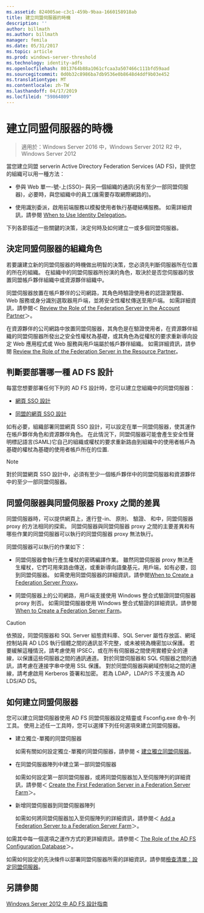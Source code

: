 ```yaml
---
ms.assetid: 824005ae-c3c1-459b-9baa-1660158918ab
title: 建立同盟伺服器的時機
description: ''
author: billmath
ms.author: billmath
manager: femila
ms.date: 05/31/2017
ms.topic: article
ms.prod: windows-server-threshold
ms.technology: identity-adfs
ms.openlocfilehash: 8013764b88a1061cfcaa3a507466c111bfd59aad
ms.sourcegitcommit: 0d0b32c8986ba7db9536e0b8648d4ddf9b03e452
ms.translationtype: MT
ms.contentlocale: zh-TW
ms.lasthandoff: 04/17/2019
ms.locfileid: "59864809"
---
```

# <a name="when-to-create-a-federation-server"></a>建立同盟伺服器的時機

>適用於：Windows Server 2016 中，Windows Server 2012 R2 中，Windows Server 2012

當您建立同盟 serverin Active Directory Federation Services \(AD FS\)，提供您的組織可以用一種方法：  
  
-   參與 Web 單一\-號\-上\(SSO\)– 與另一個組織的通訊\(另有至少一部同盟伺服器\)，必要時，與您組織中的員工\(誰需要存取網際網路的\)。  
  
-   使用識別委派，啟用前端服務以模擬使用者執行基礎結構服務。 如需詳細資訊，請參閱 [When to Use Identity Delegation](When-to-Use-Identity-Delegation.md)。  
  
下列各節描述一些關鍵的決策，決定何時及如何建立一或多個同盟伺服器。  
  
## <a name="determine-the-organizational-role-for-the-federation-server"></a>決定同盟伺服器的組織角色  
若要讓建立新的同盟伺服器的時機做出明智的決策，您必須先判斷伺服器所在位置的所在的組織。 在組織中的同盟伺服器所扮演的角色，取決於是否您伺服器的放置同盟帳戶夥伴組織中或資源夥伴組織中。  
  
同盟伺服器放置在帳戶夥伴的公司網路，其角色時驗證使用者的認證瀏覽器、 Web 服務或身分識別選取器用戶端，並將安全性權杖傳送至用戶端。 如需詳細資訊，請參閱＜ [Review the Role of the Federation Server in the Account Partner](Review-the-Role-of-the-Federation-Server-in-the-Account-Partner.md)＞。  
  
在資源夥伴的公司網路中放置同盟伺服器，其角色是在驗證使用者，在資源夥伴組織的同盟伺服器所發出之安全性權杖為基礎，或其角色為從權杖的要求重新導向設定 Web 應用程式或 Web 服務與用戶端屬於帳戶夥伴組織。 如需詳細資訊，請參閱 [Review the Role of the Federation Server in the Resource Partner](Review-the-Role-of-the-Federation-Server-in-the-Resource-Partner.md)。  
  
## <a name="determine-which-ad-fs-design-to-deploy"></a>判斷要部署哪一種 AD FS 設計  
每當您想要部署任何下列的 AD FS 設計時，您可以建立您組織中的同盟伺服器：  
  
-   [網頁 SSO 設計](Web-SSO-Design.md)  
  
-   [同盟的網頁 SSO 設計](Federated-Web-SSO-Design.md)  
  
如有必要，組織部署同盟網頁 SSO 設計，可以設定在單一同盟伺服器，使其運作在帳戶夥伴角色和資源夥伴角色。 在此情況下，同盟伺服器可能會產生安全性聲明標記語言\(SAML\)它自己的組織或權杖的要求重新路由到組織中的使用者帳戶為基礎的權杖為基礎的使用者帳戶所在的位置.  
  
> [!NOTE]  
> 對於同盟網頁 SSO 設計中，必須有至少一個帳戶夥伴中的同盟伺服器和資源夥伴中的至少一部同盟伺服器。  
  
## <a name="differences-between-a-federation-server-and-a-federation-server-proxy"></a>同盟伺服器與同盟伺服器 Proxy 之間的差異  
同盟伺服器時，可以提供網頁上，進行登\-in、 原則、 驗證、 和中，同盟伺服器 proxy 的方法相同的探索。 同盟伺服器與同盟伺服器 proxy 之間的主要差異和有哪些作業的同盟伺服器可以執行的同盟伺服器 proxy 無法執行。  
  
同盟伺服器可以執行的作業如下：  
  
-   同盟伺服器會執行產生權杖的密碼編譯作業。 雖然同盟伺服器 proxy 無法產生權杖，它們可用來路由傳送，或重新導向語彙基元，用戶端，如有必要，回到同盟伺服器。 如需使用同盟伺服器的詳細資訊，請參閱[When to Create a Federation Server Proxy](When-to-Create-a-Federation-Server-Proxy.md)。  
  
-   同盟伺服器上的公司網路，用戶端支援使用 Windows 整合式驗證同盟伺服器 proxy 則否。 如需同盟伺服器使用 Windows 整合式驗證的詳細資訊，請參閱[When to Create a Federation Server Farm](When-to-Create-a-Federation-Server-Farm.md)。  
  
> [!CAUTION]  
> 依預設，同盟伺服器和 SQL Server 組態資料庫、SQL Server 屬性存放區、網域控制站與 AD LDS 執行個體之間的通訊並不完整，或未被視為機密加以保護。 若要緩解這種情況，請考慮使用 IPSEC，或在所有伺服器之間使用實體安全的連線，以保護這些伺服器之間的通訊通道。 對於同盟伺服器和 SQL 伺服器之間的通訊，請考慮在連接字串中使用 SSL 保護。 對於同盟伺服器與網域控制站之間的連線，請考慮啟用 Kerberos 簽署和加密。 若為 LDAP，LDAP\/S 不支援為 AD LDS\/AD DS。  
  
## <a name="how-to-create-a-federation-server"></a>如何建立同盟伺服器  
您可以建立同盟伺服器使用 AD FS 同盟伺服器設定精靈或 Fsconfig.exe 命令\-列工具。 使用上述任一工具時，您可以選擇下列任何選項來建立同盟伺服器。  
  
-   建立獨立\-單獨的同盟伺服器  
  
    如需有關如何設定獨立\-單獨的同盟伺服器，請參閱 <<c2> [ 建立獨立同盟伺服器](../../ad-fs/deployment/Create-a-Stand-Alone-Federation-Server.md)。  
  
-   在同盟伺服器陣列中建立第一部同盟伺服器  
  
    如需如何設定第一部同盟伺服器，或將同盟伺服器加入至伺服陣列的詳細資訊，請參閱＜ [Create the First Federation Server in a Federation Server Farm](../../ad-fs/deployment/Create-the-First-Federation-Server-in-a-Federation-Server-Farm.md)＞。  
  
-   新增同盟伺服器到同盟伺服器陣列  
  
    如需如何將同盟伺服器加入至伺服陣列的詳細資訊，請參閱＜ [Add a Federation Server to a Federation Server Farm](../../ad-fs/deployment/Add-a-Federation-Server-to-a-Federation-Server-Farm.md)＞。  
  
如需其中每一個選項之運作方式的更詳細資訊，請參閱＜ [The Role of the AD FS Configuration Database](../../ad-fs/technical-reference/The-Role-of-the-AD-FS-Configuration-Database.md)＞。  
  
如需如何設定的先決條件以部署同盟伺服器所需的詳細資訊，請參閱[檢查清單：設定同盟伺服器](../../ad-fs/deployment/Checklist--Setting-Up-a-Federation-Server.md)。  
  
## <a name="see-also"></a>另請參閱
[Windows Server 2012 中 AD FS 設計指南](AD-FS-Design-Guide-in-Windows-Server-2012.md)

